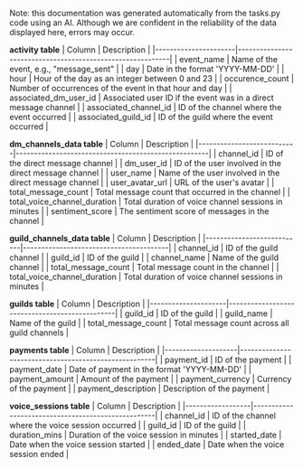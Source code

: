 Note: this documentation was generated automatically from the tasks.py code using an AI. Although we are confident in the reliability of the data displayed here, errors may occur.


**activity table**
| Column               | Description                                               |
|----------------------|-----------------------------------------------------------|
| event_name           | Name of the event, e.g., "message_sent"                   |
| day                  | Date in the format 'YYYY-MM-DD'                           |
| hour                 | Hour of the day as an integer between 0 and 23            |
| occurence_count      | Number of occurrences of the event in that hour and day   |
| associated_dm_user_id | Associated user ID if the event was in a direct message channel |
| associated_channel_id | ID of the channel where the event occurred               |
| associated_guild_id  | ID of the guild where the event occurred                 |

**dm_channels_data table**
| Column                    | Description                                         |
|---------------------------|-----------------------------------------------------|
| channel_id                | ID of the direct message channel                    |
| dm_user_id                | ID of the user involved in the direct message channel |
| user_name                 | Name of the user involved in the direct message channel |
| user_avatar_url           | URL of the user's avatar                            |
| total_message_count       | Total message count that occurred in the channel    |
| total_voice_channel_duration | Total duration of voice channel sessions in minutes |
| sentiment_score           | The sentiment score of messages in the channel      |

**guild_channels_data table**
| Column                    | Description                            |
|---------------------------|----------------------------------------|
| channel_id                | ID of the guild channel                |
| guild_id                  | ID of the guild                        |
| channel_name              | Name of the guild channel              |
| total_message_count       | Total message count in the channel     |
| total_voice_channel_duration | Total duration of voice channel sessions in minutes |

**guilds table**
| Column              | Description                                   |
|---------------------|-----------------------------------------------|
| guild_id            | ID of the guild                               |
| guild_name          | Name of the guild                             |
| total_message_count | Total message count across all guild channels |

**payments table**
| Column             | Description                                          |
|--------------------|------------------------------------------------------|
| payment_id         | ID of the payment                                    |
| payment_date       | Date of payment in the format 'YYYY-MM-DD'           |
| payment_amount     | Amount of the payment                                |
| payment_currency   | Currency of the payment                               |
| payment_description | Description of the payment                          |

**voice_sessions table**
| Column           | Description                                       |
|------------------|---------------------------------------------------|
| channel_id       | ID of the channel where the voice session occurred |
| guild_id         | ID of the guild                                   |
| duration_mins    | Duration of the voice session in minutes          |
| started_date     | Date when the voice session started               |
| ended_date       | Date when the voice session ended                 |